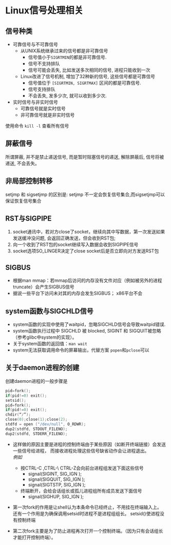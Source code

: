 # Linux信号处理相关

## 信号种类
   * 可靠信号与不可靠信号
      * 从UNIX系统继承过来的信号都是非可靠信号
         * 信号值小于`SIGRTMIN`的都是非可靠信号.
         * 信号不支持排队
         * 信号可能会丢失, 比如发送多次相同的信号, 进程只能收到一次
      * Linux改进了信号机制, 增加了32种新的信号, 这些信号都是可靠信号
         * 信号值位于 `[SIGRTMIN, SIGRTMAX]` 区间的都是可靠信号.
         * 信号支持排队
         * 不会丢失, 发多少次, 就可以收到多少次.
   * 实时信号与非实时信号
      * 可靠信号就是实时信号
      * 非可靠信号就是非实时信号

使用命令 `kill -l` 查看所有信号

## 屏蔽信号
所谓屏蔽, 并不是禁止递送信号, 而是暂时阻塞信号的递送, 解除屏蔽后, 信号将被递送, 不会丢失。

## 非局部控制转移
setjmp 和 sigsetjmp 的区别是: setjmp 不一定会恢复信号集合,而sigsetjmp可以保证恢复信号集合

## RST与SIGPIPE
   1. socket通讯中，若对方close了socket，继续向其中写数据，第一次发送如果发送缓冲没问题, 会返回正确发送，但会收到RST包;
   2. 向一个收到了RST包的socket继续写入数据会收到SIGPIPE信号
   3. socket选项SO_LINGER决定了close socket后是否立即向对方发送RST包

## SIGBUS
  * 根据man mmap：若mmap后访问的内存没有文件对应（例如被另外的进程truncate）会产生SIGBUS信号
  * 据说一些平台下访问未对其的内存会发生SIGBUS； x86平台不会

## system函数与SIGCHLD信号
   * system函数的实现中使用了waitpid，忽略SIGCHLD信号会导致waitpid错误.
   * system函数执行过程中 SIGCHLD 被 blocked, SIGINT 和 SIGQUIT被忽略（参考glibc中system的实现）。
   * 关于system函数的返回值：`man wait`
   * system无法获取调用命令的屏幕输出，代替方案 `popen`和`pclose`可以

## 关于daemon进程的创建
创建daemon进程的一般步骤是
```c
pid=fork();
if(pid!=0) exit();
setsid();
pid=fork();
if(pid!=0) exit();
chdir(“/”);
close(0);close(1);close(2);
stdfd = open ("/dev/null", O_RDWR);
dup2(stdfd, STDOUT_FILENO);
dup2(stdfd, STDERR_FILENO);
```
* 这样做的原因主要是进程的控制终端由于某些原因（如断开终端链接）会发送一些信号给进程，
而接收进程处理这些信号缺省动作会让进程退出。   
*例如*
   * 按CTRL-C ,CTRL-\ CTRL-Z会向前台进程组发送下面这些信号
       * signal(SIGINT,  SIG_IGN );
       * signal(SIGQUIT, SIG_IGN );
       * signal(SIGTSTP, SIG_IGN );
   * 终端断开，会给会话组长或孤儿进程组所有成员发送下面信号
       * signal(SIGHUP,  SIG_IGN );

* 第一次fork的作用是让shell认为本条命令已经终止，不用挂在终端输入上。
还有一个作用是为确保调用setsid时进程不是进程组组长。
setsid()使进程没有控制终端
* 第二次fork主要是为了防止进程再次打开一个控制终端。（因为只有会话组长才能打开控制终端）。
